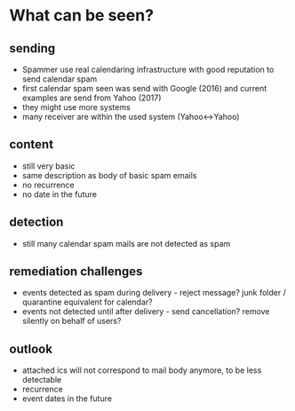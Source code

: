 # What can be seen?

## sending
- Spammer use real calendaring infrastructure with good reputation to send calendar spam
- first calendar spam seen was send with Google (2016) and current examples are send from Yahoo (2017)
- they might use more systems
- many receiver are within the used system (Yahoo<->Yahoo)

## content
- still very basic
- same description as body of basic spam emails
- no recurrence
- no date in the future

## detection
- still many calendar spam mails are not detected as spam

## remediation challenges
- events detected as spam during delivery - reject message? junk folder / quarantine equivalent for calendar?
- events not detected until after delivery - send cancellation?  remove silently on behalf of users?

## outlook
- attached ics will not correspond to mail body anymore, to be less detectable
- recurrence
- event dates in the future 
